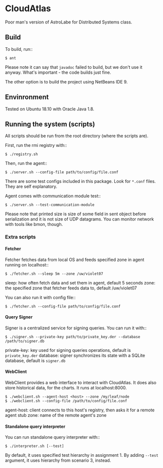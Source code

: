 CloudAtlas
==========

Poor man's version of AstroLabe for Distributed Systems class.


Build
-----

To build, run::

    $ ant

Please note it can say that `javadoc` failed to build, but we don't use it
anyway. What's important - the code builds just fine.

The other option is to build the project using NetBeans IDE 9.


Envinronment
------------

Tested on Ubuntu 18.10 with Oracle Java 1.8.


Running the system (scripts)
---------------------------

All scripts should be run from the root directory (where the scripts are).

First, run the rmi registry with::

    $ ./registry.sh

Then, run the agent::

    $ ./server.sh --config-file path/to/config/file.conf

There are some test configs included in this package. Look for `*.conf` files.
They are self explanatory.

Agent comes with communication module test::

    $ ./server.sh --test-communication-module

Please note that printed size is size of some field in sent object before
serialization and it is not size of UDP datagrams. You can monitor network
with tools like bmon, though.

### Extra scripts

#### Fetcher

Fetcher fetches data from local OS and feeds specified zone in agent running
on localhost::

    $ ./fetcher.sh --sleep 5m --zone /uw/violet07

sleep: how often fetch data and set them in agent, default 5 seconds
zone: the specified zone that fetcher feeds data to, default /uw/violet07

You can also run it with config file::

    $ ./fetcher.sh --config-file path/to/config/file.conf

#### Query Signer

Signer is a centralized service for signing queries. You can run it with::

    $ ./signer.sh --private-key path/to/private_key.der --database /path/to/signer.db

private-key: key used for signing queries operations,
             default is `private_key.der`
database: signer synchronizes its state with a SQLite database,
          default is `signer.db`

#### WebClient

WebClient provides a web interface to interact with CloudAtlas. It does also
store historical data, for the charts. It runs at localhost:8000.

    $ ./webclient.sh --agent-host <host> --zone /my/leaf/node
    $ ./webclient.sh --config-file /path/to/config/file.conf

agent-host: client connects to this host's registry, then asks it for a remote
            agent stub
zone: name of the remote agent's zone

#### Standalone query interpreter

You can run standalone query interpreter with::

    $ ./interpreter.sh [--test]

By default, it uses specified test hierarchy in assignment 1. By adding
`--test` argument, it uses hierarchy from scenario 3, instead.


